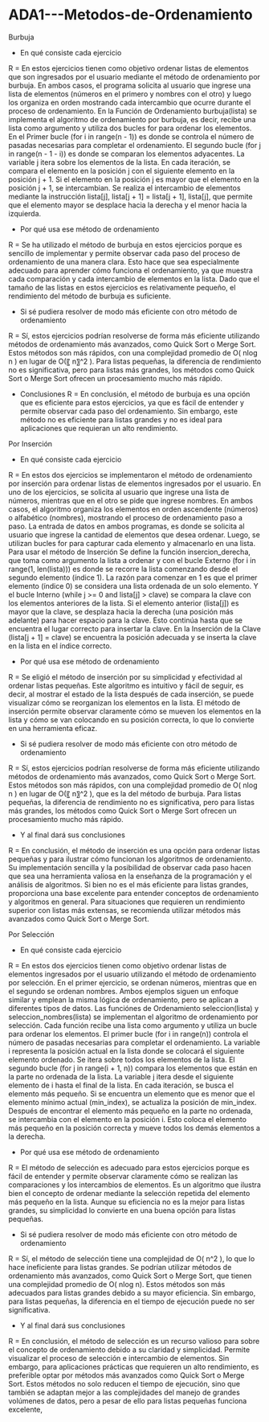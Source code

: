 # ADA1---Metodos-de-Ordenamiento
Burbuja
- En qué consiste cada ejercicio

R = En estos ejercicios tienen como objetivo ordenar listas de elementos que son ingresados por el usuario mediante el método de ordenamiento por burbuja. En ambos casos, el programa solicita al usuario que ingrese una lista de elementos (números en el primero y nombres con el otro) y luego los organiza en orden mostrando cada intercambio que ocurre durante el proceso de ordenamiento. 
En la Función de Ordenamiento burbuja(lista) se implementa el algoritmo de ordenamiento por burbuja, es decir, recibe una lista como argumento y utiliza dos bucles for para ordenar los elementos. En el Primer bucle (for i in range(n - 1)) es donde se controla el número de pasadas necesarias para completar el ordenamiento. El segundo bucle (for j in range(n - 1 - i)) es donde se comparan los elementos adyacentes. La variable j itera sobre los elementos de la lista. En cada iteración, se compara el elemento en la posición j con el siguiente elemento en la posición j + 1. Si el elemento en la posición j es mayor que el elemento en la posición j + 1, se intercambian. Se realiza el intercambio de elementos mediante la instrucción lista[j], lista[j + 1] = lista[j + 1], lista[j], que permite que el elemento mayor se desplace hacia la derecha y el menor hacia la izquierda.
- Por qué usa ese método de ordenamiento

R = Se ha utilizado el método de burbuja en estos ejercicios porque es sencillo de implementar y permite observar cada paso del proceso de ordenamiento de una manera clara. Esto hace que sea especialmente adecuado para aprender cómo funciona el ordenamiento, ya que muestra cada comparación y cada intercambio de elementos en la lista. Dado que el tamaño de las listas en estos ejercicios es relativamente pequeño, el rendimiento del método de burbuja es suficiente.
- Si sé pudiera resolver de modo más eficiente con otro método de ordenamiento

R = Sí, estos ejercicios podrían resolverse de forma más eficiente utilizando métodos de ordenamiento más avanzados, como Quick Sort o Merge Sort. Estos métodos son más rápidos, con una complejidad promedio de O( nIog n ) en lugar de O(〖 n〗^2  ). Para listas pequeñas, la diferencia de rendimiento no es significativa, pero para listas más grandes, los métodos como Quick Sort o Merge Sort ofrecen un procesamiento mucho más rápido.
- Conclusiones
R = En conclusión, el método de burbuja es una opción que es eficiente para estos ejercicios, ya que es fácil de entender y permite observar cada paso del ordenamiento. Sin embargo, este método no es eficiente para listas grandes y no es ideal para aplicaciones que requieran un alto rendimiento. 

Por Inserción
- En qué consiste cada ejercicio

R = En estos dos ejercicios se implementaron el método de ordenamiento por inserción para ordenar listas de elementos ingresados por el usuario. En uno de los ejercicios, se solicita al usuario que ingrese una lista de números, mientras que en el otro se pide que ingrese nombres. En ambos casos, el algoritmo organiza los elementos en orden ascendente (números) o alfabético (nombres), mostrando el proceso de ordenamiento paso a paso. 
La entrada de datos en ambos programas, es donde se solicita al usuario que ingrese la cantidad de elementos que desea ordenar. Luego, se utilizan bucles for para capturar cada elemento y almacenarlo en una lista. Para usar el método de Inserción Se define la función insercion_derecha, que toma como argumento la lista a ordenar y con el bucle Externo (for i in range(1, len(lista))) es donde se recorre la lista comenzando desde el segundo elemento (índice 1). La razón para comenzar en 1 es que el primer elemento (índice 0) se considera una lista ordenada de un solo elemento. Y el bucle Interno (while j >= 0 and lista[j] > clave) se compara la clave con los elementos anteriores de la lista. Si el elemento anterior (lista[j]) es mayor que la clave, se desplaza hacia la derecha (una posición más adelante) para hacer espacio para la clave. Esto continúa hasta que se encuentra el lugar correcto para insertar la clave. En la Inserción de la Clave (lista[j + 1] = clave) se encuentra la posición adecuada y se inserta la clave en la lista en el índice correcto.
- Por qué usa ese método de ordenamiento

R = Se eligió el método de inserción por su simplicidad y efectividad al ordenar listas pequeñas. Este algoritmo es intuitivo y fácil de seguir, es decir, al mostrar el estado de la lista después de cada inserción, se puede visualizar cómo se reorganizan los elementos en la lista. El método de inserción permite observar claramente cómo se mueven los elementos en la lista y cómo se van colocando en su posición correcta, lo que lo convierte en una herramienta eficaz.
- Si sé pudiera resolver de modo más eficiente con otro método de ordenamiento

R = Sí, estos ejercicios podrían resolverse de forma más eficiente utilizando métodos de ordenamiento más avanzados, como Quick Sort o Merge Sort. Estos métodos son más rápidos, con una complejidad promedio de O( nIog n ) en lugar de O(〖 n〗^2  ), que es la del método de burbuja. Para listas pequeñas, la diferencia de rendimiento no es significativa, pero para listas más grandes, los métodos como Quick Sort o Merge Sort ofrecen un procesamiento mucho más rápido.
- Y al final dará sus conclusiones

R = En conclusión, el método de inserción es una opción para ordenar listas pequeñas y para ilustrar cómo funcionan los algoritmos de ordenamiento. Su implementación sencilla y la posibilidad de observar cada paso hacen que sea una herramienta valiosa en la enseñanza de la programación y el análisis de algoritmos. Si bien no es el más eficiente para listas grandes, proporciona una base excelente para entender conceptos de ordenamiento y algoritmos en general. Para situaciones que requieren un rendimiento superior con listas más extensas, se recomienda utilizar métodos más avanzados como Quick Sort o Merge Sort. 

Por Selección	
- En qué consiste cada ejercicio

R = En estos dos ejercicios tienen como objetivo ordenar listas de elementos ingresados por el usuario utilizando el método de ordenamiento por selección. En el primer ejercicio, se ordenan números, mientras que en el segundo se ordenan nombres. Ambos ejemplos siguen un enfoque similar y emplean la misma lógica de ordenamiento, pero se aplican a diferentes tipos de datos. 
Las funciónes de Ordenamiento seleccion(lista) y seleccion_nombres(lista) se implementan el algoritmo de ordenamiento por selección. Cada función recibe una lista como argumento y utiliza un bucle para ordenar los elementos. El primer bucle (for i in range(n)) controla el número de pasadas necesarias para completar el ordenamiento. La variable i representa la posición actual en la lista donde se colocará el siguiente elemento ordenado. Se itera sobre todos los elementos de la lista. El segundo bucle (for j in range(i + 1, n)) compara los elementos que están en la parte no ordenada de la lista. La variable j itera desde el siguiente elemento de i hasta el final de la lista. En cada iteración, se busca el elemento más pequeño. Si se encuentra un elemento que es menor que el elemento mínimo actual (min_index), se actualiza la posición de min_index. Después de encontrar el elemento más pequeño en la parte no ordenada, se intercambia con el elemento en la posición i. Esto coloca el elemento más pequeño en la posición correcta y mueve todos los demás elementos a la derecha.
- Por qué usa ese método de ordenamiento

R = El método de selección es adecuado para estos ejercicios porque es fácil de entender y permite observar claramente cómo se realizan las comparaciones y los intercambios de elementos. Es un algoritmo que ilustra bien el concepto de ordenar mediante la selección repetida del elemento más pequeño en la lista. Aunque su eficiencia no es la mejor para listas grandes, su simplicidad lo convierte en una buena opción para listas pequeñas.
- Si sé pudiera resolver de modo más eficiente con otro método de ordenamiento

R = Sí, el método de selección tiene una complejidad de O( n^2  ), lo que lo hace ineficiente para listas grandes. Se podrían utilizar métodos de ordenamiento más avanzados, como Quick Sort o Merge Sort, que tienen una complejidad promedio de O( nIog n). Estos métodos son más adecuados para listas grandes debido a su mayor eficiencia. Sin embargo, para listas pequeñas, la diferencia en el tiempo de ejecución puede no ser significativa.
- Y al final dará sus conclusiones

R = En conclusión, el método de selección es un recurso valioso para sobre el concepto de ordenamiento debido a su claridad y simplicidad. Permite visualizar el proceso de selección e intercambio de elementos. Sin embargo, para aplicaciones prácticas que requieren un alto rendimiento, es preferible optar por métodos más avanzados como Quick Sort o Merge Sort. Estos métodos no solo reducen el tiempo de ejecución, sino que también se adaptan mejor a las complejidades del manejo de grandes volúmenes de datos, pero a pesar de ello para listas pequeñas funciona excelente, 
